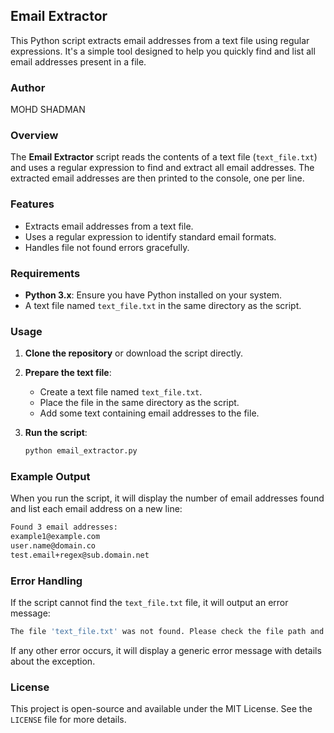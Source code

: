 ## Email Extractor

This Python script extracts email addresses from a text file using regular expressions. It's a simple tool designed to help you quickly find and list all email addresses present in a file.

### Author

MOHD SHADMAN

### Overview

The **Email Extractor** script reads the contents of a text file (`text_file.txt`) and uses a regular expression to find and extract all email addresses. The extracted email addresses are then printed to the console, one per line.

### Features

- Extracts email addresses from a text file.
- Uses a regular expression to identify standard email formats.
- Handles file not found errors gracefully.

### Requirements

- **Python 3.x**: Ensure you have Python installed on your system.
- A text file named `text_file.txt` in the same directory as the script.

### Usage

1. **Clone the repository** or download the script directly.

2. **Prepare the text file**:
   - Create a text file named `text_file.txt`.
   - Place the file in the same directory as the script.
   - Add some text containing email addresses to the file.

3. **Run the script**:
   ```bash
   python email_extractor.py
   ```

### Example Output

When you run the script, it will display the number of email addresses found and list each email address on a new line:

```bash
Found 3 email addresses:
example1@example.com
user.name@domain.co
test.email+regex@sub.domain.net
```

### Error Handling

If the script cannot find the `text_file.txt` file, it will output an error message:

```bash
The file 'text_file.txt' was not found. Please check the file path and try again.
```

If any other error occurs, it will display a generic error message with details about the exception.

### License

This project is open-source and available under the MIT License. See the `LICENSE` file for more details.
